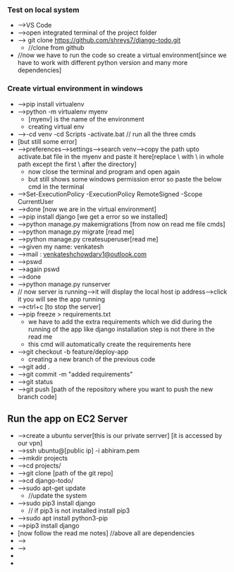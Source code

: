 ### Test on local system
- -->VS Code
- -->open integrated terminal of the project folder
- --> git clone https://github.com/shreys7/django-todo.git
	- //clone from github
- //now we have to run the code so create a virtual environment[since we have to work with different python version and many more dependencies]
### Create virtual environment in windows
- -->pip install virtualenv
- -->python -m virtualenv myenv
	- [myenv] is the name of the environment
	- creating virtual env
- -->-cd venv
		-cd Scripts
		-activate.bat
	// run all the three cmds
- [but still some error]
- -->preferences-->settings-->search venv-->copy the path upto activate.bat file in the myenv and paste it here[replace \ with \\ in whole path except the first \ after the directory]
	- now close the terminal and program and open again
	- but still shows some windows permission error so paste the below cmd in the terminal
- -->Set-ExecutionPolicy -ExecutionPolicy RemoteSigned -Scope CurrentUser
- -->done [now we are in the virtual environment]
- -->pip install django [we get a error so we installed]
- -->python manage.py makemigrations [from now on read me file cmds]
- -->python manage.py migrate [read me]
- -->python manage.py createsuperuser[read me]
- -->given my name: venkatesh
- -->mail : venkateshchowdary1@outlook.com
- -->pswd
- -->again pswd
- -->done
- -->python manage.py runserver
- // now server is running-->it will display the local host ip address-->click it you will see the app running
- -->ctrl+c [to stop the server]
- -->pip freeze > requirements.txt 
	- we have to add the extra requirements which we did during the running of the app like django installation step is not there in the read me
	- this cmd will automatically create the requirements here
- -->git checkout -b feature/deploy-app
	- creating a new branch of the previous code 
- -->git add .
- -->git commit -m "added requirements"
- -->git status
- -->git push [path of the repository where you want to push the new branch code]

## Run the app on EC2 Server
- -->create a ubuntu server[this is our private serrver]  [it is accessed by our vpn]
- -->ssh ubuntu@[public ip] -i abhiram.pem
- -->mkdir projects
- -->cd projects/
- -->git clone [path of the git repo]
- -->cd django-todo/
- -->sudo apt-get update
	- //update the system
- -->sudo pip3 install django 
	- // if pip3 is not installed install pip3
- -->sudo apt install python3-pip
- -->pip3 install django
- [now follow the read me notes] //above all are dependencies
- -->
- -->
- 
- 